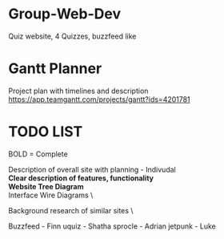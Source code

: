 # Group-Web-Dev
Quiz website, 4 Quizzes, buzzfeed like

# Gantt Planner
Project plan with timelines and description
https://app.teamgantt.com/projects/gantt?ids=4201781

# TODO LIST

BOLD = Complete

Description of overall site with planning - Indivudal \
****Clear description of features, functionality**** \
****Website Tree Diagram****\
Interface Wire Diagrams \

Background research of similar sites \

Buzzfeed - Finn
uquiz - Shatha
sprocle - Adrian
jetpunk - Luke
